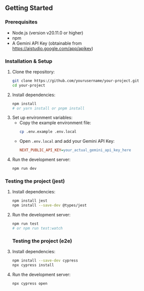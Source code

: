 ## Getting Started

### Prerequisites

- Node.js (version v20.11.0 or higher)
- npm
- A Gemini API Key (obtainable from https://aistudio.google.com/app/apikey)

### Installation & Setup

1.  Clone the repository:
    ```bash
    git clone https://github.com/yourusername/your-project.git
    cd your-project
    ```
2.  Install dependencies:
    ```bash
    npm install
    # or yarn install or pnpm install
    ```
3.  Set up environment variables:
    - Copy the example environment file:
      ```bash
      cp .env.example .env.local
      ```
    - Open `.env.local` and add your Gemini API Key:
      ```ini
      NEXT_PUBLIC_API_KEY=your_actual_gemini_api_key_here
      ```
4.  Run the development server:
    ```bash
    npm run dev
    ```

### Testing the project (jest)

1.  Install dependencies:
    ```bash
    npm install jest
    npm install --save-dev @types/jest
    ```
2.  Run the development server:
    ```bash
    npm run test
    # or npm run test:watch
    ```

    ### Testing the project (e2e)

1.  Install dependencies:
    ```bash
    npm install --save-dev cypress
    npx cypress install
    ```
2.  Run the development server:
    ```bash
    npx cypress open
    ```